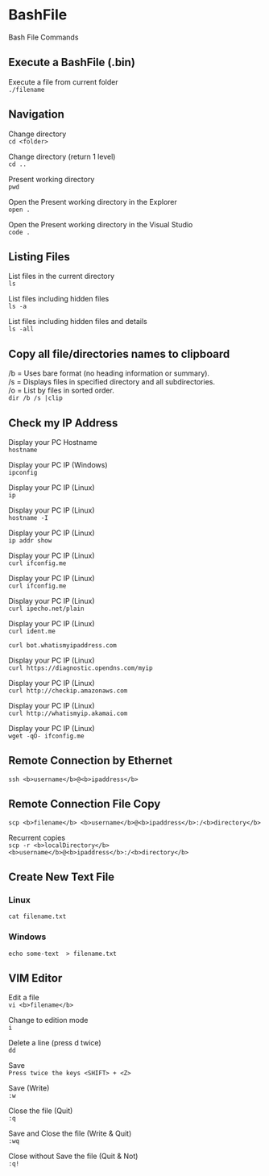 # BashFile
Bash File Commands

## Execute a BashFile (.bin)
Execute a file from current folder  
`./filename`  

## Navigation
Change directory  
`cd <folder>`  
  
Change directory (return 1 level)  
`cd ..`  
  
Present working directory  
`pwd`  

Open the Present working directory in the Explorer  
`open .`  

Open the Present working directory in the Visual Studio  
`code .`  


## Listing Files
List files in the current directory  
`ls`  

List files including hidden files  
`ls -a`  

List files including hidden files and details  
`ls -all`  


## Copy all file/directories names to clipboard  
/b = Uses bare format (no heading information or summary).  
/s = Displays files in specified directory and all subdirectories.  
/o = List by files in sorted order.  
`dir /b /s |clip`  
  
  





## Check my IP Address
Display your PC Hostname  
`hostname`  

Display your PC IP (Windows)  
`ipconfig`  

Display your PC IP (Linux)  
`ip`  

Display your PC IP (Linux)  
`hostname -I`  

Display your PC IP (Linux)  
`ip addr show`  

Display your PC IP (Linux)  
`curl ifconfig.me`  

Display your PC IP (Linux)  
`curl ifconfig.me`  

Display your PC IP (Linux)  
`curl ipecho.net/plain`  

Display your PC IP (Linux)  
`curl ident.me`  

`curl bot.whatismyipaddress.com`  

Display your PC IP (Linux)  
`curl https://diagnostic.opendns.com/myip`  

Display your PC IP (Linux)  
`curl http://checkip.amazonaws.com`  

Display your PC IP (Linux)  
`curl http://whatismyip.akamai.com`  

Display your PC IP (Linux)  
`wget -qO- ifconfig.me`  



## Remote Connection by Ethernet  
`ssh <b>username</b>@<b>ipaddress</b>`  


## Remote Connection File Copy  
`scp <b>filename</b> <b>username</b>@<b>ipaddress</b>:/<b>directory</b>`  

Recurrent copies  
`scp -r <b>localDirectory</b> <b>username</b>@<b>ipaddress</b>:/<b>directory</b>`



## Create New Text File  
### Linux  
`cat filename.txt`  
  
### Windows  
`echo some-text  > filename.txt`  




## VIM Editor
Edit a file  
`vi <b>filename</b>`  

Change to edition mode  
`i`  

Delete a line  (press d twice)  
`dd`  

Save  
`Press twice the keys <SHIFT> + <Z>`  

Save (Write)  
`:w`  

Close the file (Quit)  
`:q`  

Save and Close the file (Write & Quit)  
`:wq`  

Close without Save the file (Quit & Not)  
`:q!`  
